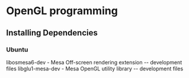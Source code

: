# OpenGL programming

## Installing Dependencies
### Ubuntu
libosmesa6-dev - Mesa Off-screen rendering extension -- development files
libglu1-mesa-dev - Mesa OpenGL utility library -- development files